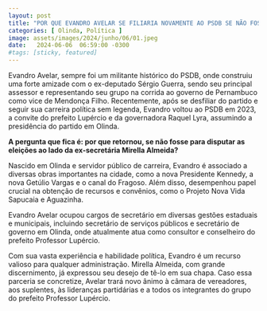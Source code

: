 ```yaml
---
layout: post
title: "POR QUE EVANDRO AVELAR SE FILIARIA NOVAMENTE AO PSDB SE NÃO FOSSE PARA DISPUTAR AS ELEIÇÕES?"
categories: [ Olinda, Política ]
image: assets/images/2024/junho/06/01.jpeg
date:   2024-06-06  06:59:00 -0300
#tags: [sticky, featured]
---
```

Evandro Avelar, sempre foi um militante histórico do PSDB, onde construiu uma forte amizade com o ex-deputado Sérgio Guerra, sendo seu principal assessor e representando seu grupo na corrida ao governo de Pernambuco como vice de Mendonça Filho. Recentemente, após se desfiliar do partido e seguir sua carreira política sem legenda, Evandro voltou ao PSDB em 2023, a convite do prefeito Lupércio e da governadora Raquel Lyra, assumindo a presidência do partido em Olinda. 

**A pergunta que fica é: por que retornou, se não fosse para disputar as eleições ao lado da ex-secretária Mirella Almeida?**

Nascido em Olinda e servidor público de carreira, Evandro é associado a diversas obras importantes na cidade, como a nova Presidente Kennedy, a nova Getúlio Vargas e o canal do Fragoso. Além disso, desempenhou papel crucial na obtenção de recursos e convênios, como o Projeto Nova Vida Sapucaia e Aguazinha. 

Evandro Avelar ocupou cargos de secretário em diversas gestões estaduais e municipais, incluindo secretário de serviços públicos e secretário de governo em Olinda, onde atualmente atua como consultor e conselheiro do prefeito Professor Lupércio. 

Com sua vasta experiência e habilidade política, Evandro é um recurso valioso para qualquer administração. Mirella Almeida, com grande discernimento, já expressou seu desejo de tê-lo em sua chapa. Caso essa parceria se concretize, Avelar trará novo ânimo à câmara de vereadores, aos suplentes, às lideranças partidárias e a todos os integrantes do grupo do prefeito Professor Lupércio.
